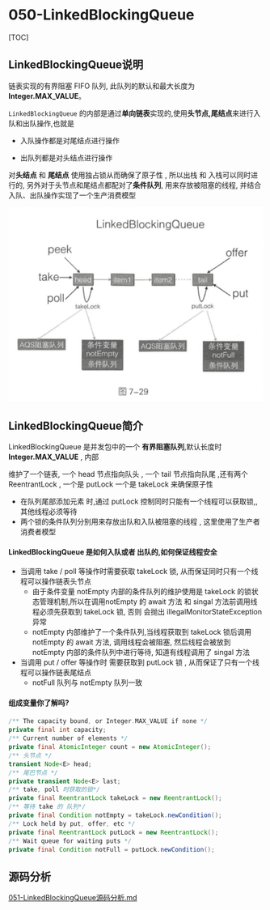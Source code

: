 # 050-LinkedBlockingQueue

[TOC]

## LinkedBlockingQueue说明

链表实现的有界阻塞 FIFO 队列, 此队列的默认和最大长度为 **Integer.MAX_VALUE**。

`LinkedBlockingQueue` 的内部是通过**单向链表**实现的,使用**头节点,尾结点**来进行入队和出队操作,也就是

- 入队操作都是对尾结点进行操作 

- 出队列都是对头结点进行操作

对**头结点** 和 **尾结点** 使用独占锁从而确保了原子性 , 所以出栈 和 入栈可以同时进行的, 另外对于头节点和尾结点都配对了**条件队列**, 用来存放被阻塞的线程, 并结合入队、出队操作实现了一个生产消费模型



![image-20200715132205808](../../../assets/image-20200715132205808.png)



## LinkedBlockingQueue简介

LinkedBlockingQueue 是并发包中的一个 **有界阻塞队列**,默认长度时 **Integer.MAX_VALUE** , 内部

维护了一个链表, 一个 head 节点指向队头 , 一个 tail 节点指向队尾 ,还有两个 ReentrantLock  , 一个是 putLock 一个是 takeLock  来确保原子性

- 在队列尾部添加元素 时,通过 putLock 控制同时只能有一个线程可以获取锁,, 其他线程必须等待
- 两个锁的条件队列分别用来存放出队和入队被阻塞的线程 , 这里使用了生产者消费者模型

#### LinkedBlockingQueue 是如何入队或者 出队的,如何保证线程安全

- 当调用 take / poll 等操作时需要获取 takeLock 锁, 从而保证同时只有一个线程可以操作链表头节点
  - 由于条件变量 notEmpty 内部的条件队列的维护使用是 takeLock 的锁状态管理机制,所以在调用notEmpty 的 await 方法 和 singal 方法前调用线程必须先获取到 takeLock 锁, 否则 会抛出 illegalMonitorStateException 异常
  - notEmpty 内部维护了一个条件队列,当线程获取到 takeLock 锁后调用 notEmpty 的 await 方法, 调用线程会被阻塞, 然后线程会被放到 notEmpty 内部的条件队列中进行等待, 知道有线程调用了 singal 方法
- 当调用 put / offer 等操作时 需要获取到 putLock 锁 ,  从而保证了只有一个线程可以操作链表尾结点
  - notFull 队列与 notEmpty 队列一致

#### 组成变量你了解吗?

```java
/** The capacity bound, or Integer.MAX_VALUE if none */
private final int capacity;
/** Current number of elements */
private final AtomicInteger count = new AtomicInteger();
/** 头节点 */
transient Node<E> head;
/** 尾巴节点 */
private transient Node<E> last;
/** take, poll 时获取的锁*/
private final ReentrantLock takeLock = new ReentrantLock();
/** 等待 take 的 队列*/
private final Condition notEmpty = takeLock.newCondition();
/** Lock held by put, offer, etc */
private final ReentrantLock putLock = new ReentrantLock();
/** Wait queue for waiting puts */
private final Condition notFull = putLock.newCondition();
```

## 源码分析

 [051-LinkedBlockingQueue源码分析.md](051-LinkedBlockingQueue源码分析.md) 